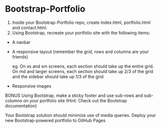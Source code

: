 # Bootstrap-Portfolio

1. Inside your Bootstrap-Portfolio repo, create index.html, portfolio.html and contact.html.
2. Using Bootstrap, recreate your portfolio site with the following items:

- A navbar

- A responsive layout (remember the grid, rows and columns are your friends)


  eg. On xs and sm screens, each section should take up the entire grid. On md and larger screens, each section should take up 2/3 of the grid and the sidebar should take up 1/3 of the grid


- Responsive images


BONUS
   Using Bootstrap, make a sticky footer and use sub-rows and sub-columns on your portfolio site (Hint: Check out the Bootstrap documentation)

Your Bootstrap solution should minimize use of media queries.
Deploy your new Bootstrap-powered portfolio to GitHub Pages
